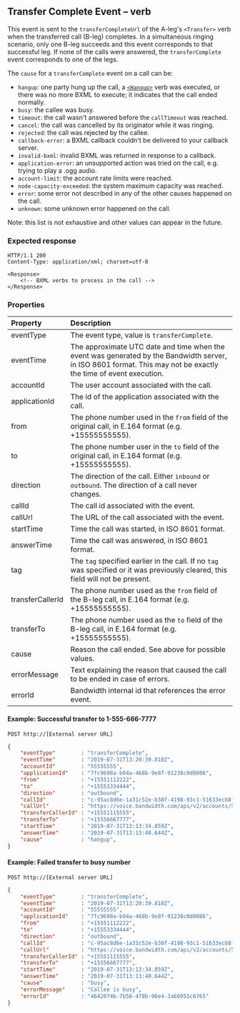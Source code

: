 
##  Transfer Complete Event –  verb
This event is sent to the `transferCompleteUrl` of the A-leg's `<Transfer>` verb when the transferred call (B-leg) completes.
In a simultaneous ringing scenario, only one B-leg succeeds and this event corresponds to that successful leg.
If none of the calls were answered, the `transferComplete` event corresponds to one of the legs.

The `cause` for a `transferComplete` event on a call can be:
- `hangup`: one party hung up the call, a [`<Hangup>`](../bxmlVerbs/hangup.md) verb was executed, or there was no more BXML to execute; it indicates that the call ended normally.
- `busy`: the callee was busy.
- `timeout`: the call wasn't answered before the `callTimeout` was reached.
- `cancel`: the call was cancelled by its originator while it was ringing.
- `rejected`: the call was rejected by the callee.
- `callback-error`: a BXML callback couldn't be delivered to your callback server.
- `invalid-bxml`: invalid BXML was returned in response to a callback.
- `application-error`: an unsupported action was tried on the call, e.g. trying to play a .ogg audio.
- `account-limit`: the account rate limits were reached.
- `node-capacity-exceeded`: the system maximum capacity was reached.
- `error`: some error not described in any of the other causes happened on the call.
- `unknown`: some unknown error happened on the call.

Note: this list is not exhaustive and other values can appear in the future.

### Expected response
```http
HTTP/1.1 200
Content-Type: application/xml; charset=utf-8

<Response>
    <!-- BXML verbs to process in the call -->
</Response>
```


### Properties
| Property          | Description |
|:------------------|:------------|
| eventType         | The event type, value is `transferComplete`. |
| eventTime         | The approximate UTC date and time when the event was generated by the Bandwidth server, in ISO 8601 format. This may not be exactly the time of event execution. |
| accountId         | The user account associated with the call. |
| applicationId     | The id of the application associated with the call. |
| from              | The phone number used in the `from` field of the original call, in E.164 format (e.g. +15555555555). |
| to                | The phone number user in the `to` field of the original call, in E.164 format (e.g. +15555555555). |
| direction         | The direction of the call. Either `inbound` or `outbound`. The direction of a call never changes. |
| callId            | The call id associated with the event. |
| callUrl           | The URL of the call associated with the event. |
| startTime         | Time the call was started, in ISO 8601 format. |
| answerTime        | Time the call was answered, in ISO 8601 format. |
| tag               | The `tag` specified earlier in the call. If no `tag` was specified or it was previously cleared, this field will not be present. |
| transferCallerId  | The phone number used as the `from` field of the B-leg call, in E.164 format (e.g. +15555555555). |
| transferTo        | The phone number used as the `to` field of the B-leg call, in E.164 format (e.g. +15555555555). |
| cause             | Reason the call ended. See above for possible values. |
| errorMessage      | Text explaining the reason that caused the call to be ended in case of errors. |
| errorId           | Bandwidth internal id that references the error event. |



#### Example: Successful transfer to 1-555-666-7777

```
POST http://[External server URL]
```

```json
{
	"eventType"        : "transferComplete",
	"eventTime"        : "2019-07-31T13:20:39.810Z",
	"accountId"        : "55555555",
	"applicationId"    : "7fc9698a-b04a-468b-9e8f-91238c0d0086",
	"from"             : "+15551112222",
	"to"               : "+15553334444",
	"direction"        : "outbound",
	"callId"           : "c-95ac8d6e-1a31c52e-b38f-4198-93c1-51633ec68f8d",
	"callUrl"          : "https://voice.bandwidth.com/api/v2/accounts/55555555/calls/c-95ac8d6e-1a31c52e-b38f-4198-93c1-51633ec68f8d",
	"transferCallerId" : "+15551115555",
	"transferTo"       : "+15556667777",
	"startTime"        : "2019-07-31T13:13:34.859Z",
	"answerTime"       : "2019-07-31T13:13:40.644Z",
	"cause"            : "hangup",
}
```

#### Example: Failed transfer to busy number

```
POST http://[External server URL]
```

```json
{
	"eventType"        : "transferComplete",
	"eventTime"        : "2019-07-31T13:20:39.810Z",
	"accountId"        : "55555555",
	"applicationId"    : "7fc9698a-b04a-468b-9e8f-91238c0d0086",
	"from"             : "+15551112222",
	"to"               : "+15553334444",
	"direction"        : "outbound",
	"callId"           : "c-95ac8d6e-1a31c52e-b38f-4198-93c1-51633ec68f8d",
	"callUrl"          : "https://voice.bandwidth.com/api/v2/accounts/55555555/calls/c-95ac8d6e-1a31c52e-b38f-4198-93c1-51633ec68f8d",
	"transferCallerId" : "+15551115555",
	"transferTo"       : "+15556667777",
	"startTime"        : "2019-07-31T13:13:34.859Z",
	"answerTime"       : "2019-07-31T13:13:40.644Z",
	"cause"            : "busy",
	"errorMessage"     : "Callee is busy",
	"errorId"          : "4642074b-7b58-478b-96e4-3a60955c6765"
}
```


